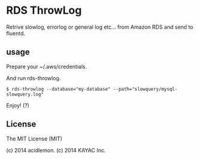 # RDS ThrowLog

Retrive slowlog, errorlog or general log etc... from Amazon RDS and send to fluentd.

## usage

Prepare your ~/.aws/credentials.

And run rds-throwlog.

```
$ rds-throwlog --database="my-database" --path="slowquery/mysql-slowquery.log"
```

Enjoy! (?)

## License

The MIT License (MIT)

(c) 2014 acidlemon. (c) 2014 KAYAC Inc.


